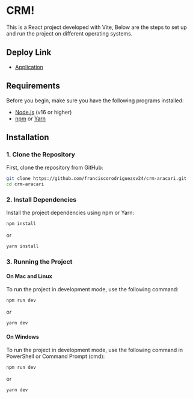 # CRM! 

This is a React project developed with Vite, Below are the steps to set up and run the project on different operating systems.

## Deploy Link
- [Application](https://main--willowy-sprite-708b18.netlify.app/)

## Requirements

Before you begin, make sure you have the following programs installed:

- [Node.js](https://nodejs.org/) (v16 or higher)
- [npm](https://www.npmjs.com/) or [Yarn](https://yarnpkg.com/)

## Installation

### 1. Clone the Repository

First, clone the repository from GitHub:

```bash
git clone https://github.com/franciscorodriguezsv24/crm-aracari.git
cd crm-aracari
```
### 2. Install Dependencies
Install the project dependencies using npm or Yarn:
```bash
npm install
```
or
```bash
yarn install
```

### 3. Running the Project
#### On Mac and Linux
To run the project in development mode, use the following command:

```bash
npm run dev
```
or 
```bash
yarn dev
```

#### On Windows
To run the project in development mode, use the following command in PowerShell or Command Prompt (cmd):

```bash
npm run dev
```
or 
```bash
yarn dev
```

